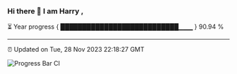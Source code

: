 ### Hi there 👋 I am Harry , 

⏳ Year progress { ███████████████████████████▁▁▁ } 90.94 %

---

⏰ Updated on Tue, 28 Nov 2023 22:18:27 GMT

![Progress Bar CI](https://github.com/duykhang68/duykhang68/workflows/Progress%20Bar%20CI/badge.svg)
